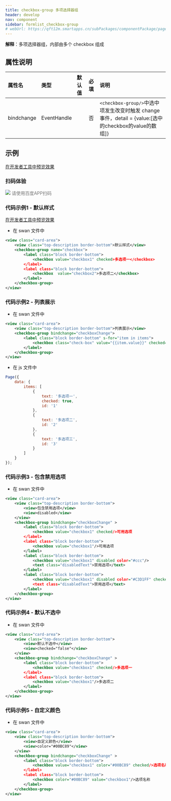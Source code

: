 ```yaml
---
title: checkbox-group 多项选择器组
header: develop
nav: component
sidebar: formlist_checkbox-group
# webUrl: https://qft12m.smartapps.cn/subPackages/componentPackage/pages/checkbox/checkbox
---
```



 

**解释**：多项选择器组，内部由多个 checkbox 组成

##  属性说明 

|属性名 |类型  |默认值  | 必填 |说明|
|:---- | :---- | :---- |:---- |:---- |
|bindchange | EventHandle  | | 否 |`<checkbox-group/>`中选中项发生改变时触发 change 事件，detail = {value:[选中的checkbox的value的数组]}|

## 示例

<a href="swanide://fragment/25ed2aed48756b51d8ee66247ad0e31c1577360470649" title="在开发者工具中预览效果" target="_self">在开发者工具中预览效果</a>

### 扫码体验

<div class='scan-code-container'>
    <img src="https://b.bdstatic.com/miniapp/assets/images/doc_demo/checkbox.png" class="demo-qrcode-image" />
    <font color=#777 12px>请使用百度APP扫码</font>
</div>



 

###  代码示例1 - 默认样式 

<a href="swanide://fragment/aaacfd95fdcd62bd6cade29e143a74ed1572917879202" title="在开发者工具中预览效果" target="_self">在开发者工具中预览效果</a>

* 在 swan 文件中

```xml
<view class="card-area">
    <view class="top-description border-bottom">默认样式</view>
    <checkbox-group name="checkbox">
        <label class="block border-bottom">
            <checkbox value="checkbox1" checked>多选项一</checkbox>
        </label>
        <label class="block border-bottom">
            <checkbox  value="checkbox2">多选项二</checkbox>
        </label>
    </checkbox-group>
</view>
```

###  代码示例2 - 列表展示 

* 在 swan 文件中

```xml
<view class="card-area">
    <view class="top-description border-bottom">列表展示</view>
    <checkbox-group bindchange="checkboxChange">
        <label class="block border-bottom" s-for="item in items">
            <checkbox class="check-box" value="{{item.value}}" checked="{{item.checked}}" id="{{item.id}}">{{item.text}}</checkbox>
        </label>
    </checkbox-group>
</view>
```

* 在 js 文件中

```js
Page({
    data: {
        items: [
            {
                text: '多选项一',
                checked: true,
                id: '1'
            },
            {
                text: '多选项二',
                id: '2'
            },
            {
                text: '多选项三',
                id: '3'
            }
        ]
    }
});
```

###  代码示例3 - 包含禁用选项 

* 在 swan 文件中

```xml
<view class="card-area">
    <view class="top-description border-bottom">
        <view>包含禁用选项</view>
        <view>disabled</view>
    </view>
    <checkbox-group bindchange="checkboxChange" >
        <label class="block border-bottom">              
            <checkbox value="checkbox1" checked/>可用选项
        </label>
        <label class="block border-bottom">              
            <checkbox value="checkbox1"/>可用选项
        </label>
        <label class="block border-bottom">
            <checkbox value="checkbox1" disabled color="#ccc"/>
            <text class="disabledText">禁用选项</text>
        </label>
        <label class="block border-bottom">
            <checkbox value="checkbox1" disabled color="#C3D1FF" checked/>
            <text class="disabledText">禁用选项</text>
        </label>
    </checkbox-group>
</view>
```

###  代码示例4 - 默认不选中 

* 在 swan 文件中

```xml
<view class="card-area">
    <view class="top-description border-bottom">
        <view>默认不选中</view>
        <view>checked="false"</view>
    </view>
    <checkbox-group bindchange="checkboxChange" >
        <label class="block border-bottom">
            <checkbox value="checkbox1" checked/>多选项一
        </label>
        <label class="block border-bottom">
            <checkbox value="checkbox1"/>多选项二
        </label>
    </checkbox-group>
</view>
```

###  代码示例5 - 自定义颜色 

* 在 swan 文件中

```xml
<view class="card-area">
    <view class="top-description border-bottom">
        <view>自定义颜色</view>
        <view>color="#00BC89"</view>
    </view>
    <checkbox-group bindchange="checkboxChange" >
        <label class="block border-bottom">
            <checkbox value="checkbox1" color="#00BC89" checked/>选项名称
        </label>
        <label class="block border-bottom">
            <checkbox color="#00BC89" value="checkbox1"/>选项名称
        </label>
    </checkbox-group>
</view>
```

